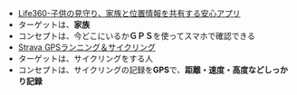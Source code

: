  * [Life360-子供の見守り、家族と位置情報を共有する安心アプリ](https://play.google.com/store/apps/details?id=com.life360.android.safetymapd&hl=ja)
 * ターゲットは、**家族**
 * コンセプトは、今どこにいるか**ＧＰＳ**を使ってスマホで確認できる
 * [Strava GPSランニング＆サイクリング](http://android.app-liv.jp/000983165/)
 * ターゲットは、サイクリングをする人
 * コンセプトは、サイクリングの記録を**GPS**で、**距離・速度・高度などしっかり記録**
